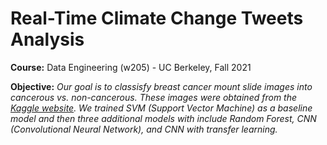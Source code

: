 # Real-Time Climate Change Tweets Analysis
**Course:**
Data Engineering (w205) - UC Berkeley, Fall 2021

**Objective:** 
  <i> 
  Our goal is to classisfy breast cancer mount slide images into cancerous vs. non-cancerous. These images were obtained from the [Kaggle website](https://www.kaggle.com/datasets/paultimothymooney/breast-histopathology-images). We trained SVM (Support Vector Machine) as a baseline model and then three additional models with include Random Forest, CNN (Convolutional Neural Network), and CNN with transfer learning. 
  </i>


